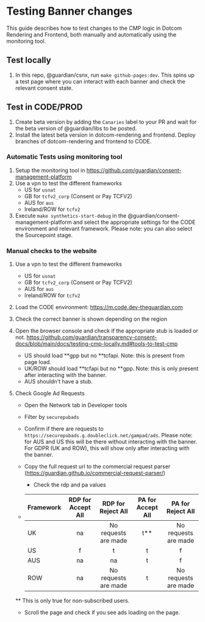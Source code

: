# Testing Banner changes

This guide describes how to test changes to the CMP logic in Dotcom Rendering and Frontend, both manually and automatically using the monitoring tool.

## Test locally

1. In this repo, @guardian/csnx, run `make github-pages:dev`. This spins up a test page where you can interact with each banner and check the relevant consent state.

## Test in CODE/PROD

1. Create beta version by adding the `Canaries` label to your PR and wait for the beta version of @guardian/libs to be posted.
2. Install the latest beta version in dotcom-rendering and frontend. Deploy branches of dotcom-rendering and frontend to CODE.

### Automatic Tests using monitoring tool

1. Setup the monitoring tool in https://github.com/guardian/consent-management-platform
2. Use a vpn to test the different frameworks
   - US for `usnat`
   - GB for `tcfv2_corp` (Consent or Pay TCFV2)
   - AUS for `aus`
   - Ireland/ROW for `tcfv2`
3. Execute `make synthetics-start-debug` in the @guardian/consent-management-platform and select the appropriate settings for the CODE environment and relevant framework. Please note: you can also select the Sourcepoint stage.

### Manual checks to the website

1. Use a vpn to test the different frameworks
   - US for `usnat`
   - GB for `tcfv2_corp` (Consent or Pay TCFV2)
   - AUS for `aus`
   - Ireland/ROW for `tcfv2`
2. Load the CODE environment: https://m.code.dev-theguardian.com
3. Check the correct banner is shown depending on the region
4. Open the browser console and check if the appropriate stub is loaded or not. https://github.com/guardian/transparency-consent-docs/blob/main/docs/testing-cmp-locally.md#tools-to-test-cmp
   - US should load **gpp but no **tcfapi. Note: this is present from page load.
   - UK/ROW should load **tcfapi but no **gpp. Note: this is only present after interacting with the banner.
   - AUS shouldn't have a stub.
5. Check Google Ad Requests

   - Open the Network tab in Developer tools
   - Filter by `securepubads`
   - Confirm if there are requests to `https://securepubads.g.doubleclick.net/gampad/ads`. Please note: for AUS and US this will be there without interacting with the banner. For GDPR (UK and ROW), this will show only after interacting with the banner.
   - Copy the full request url to the commercial request parser (https://guardian.github.io/commercial-request-parser/)

     - Check the rdp and pa values

   - | Framework | RDP for Accept All |  RDP for Reject All  | PA for Accept All |  PA for Reject All   |
     | :-------- | :----------------: | :------------------: | :---------------: | :------------------: |
     | UK        |         na         | No requests are made |       t\*\*       | No requests are made |
     | US        |         f          |          t           |         t         |          f           |
     | AUS       |         na         |          na          |         t         |          f           |
     | ROW       |         na         | No requests are made |         t         | No requests are made |

   \*\* This is only true for non-subscribed users.

   - Scroll the page and check if you see ads loading on the page.
